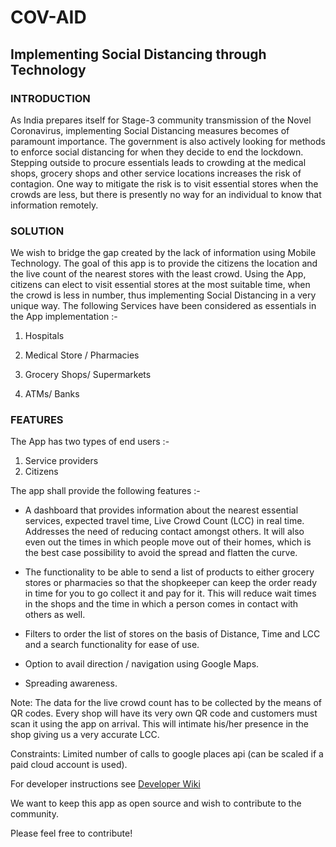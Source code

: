# COV-AID

## Implementing Social Distancing through Technology

### INTRODUCTION

As India prepares itself for Stage-3 community transmission of the Novel Coronavirus, implementing Social Distancing measures becomes of paramount importance. The government is also actively looking for methods to enforce social distancing for when they decide to end the lockdown. Stepping outside to procure essentials leads to crowding at the medical shops, grocery shops and other service locations increases the risk of contagion. One way to mitigate the risk is to visit essential stores when the crowds are less, but there is presently no way for an individual to know that information remotely.

### SOLUTION

We wish to bridge the gap created by the lack of information using Mobile Technology. The goal of this app is to provide the citizens the location and the live count of the nearest stores with the least crowd. Using the App, citizens can elect to visit essential stores at the most suitable time, when the crowd is less in number, thus implementing Social Distancing in a very unique way. The following Services have been considered as essentials in the App implementation :-

1. Hospitals 

2. Medical Store / Pharmacies

3. Grocery Shops/ Supermarkets

4. ATMs/ Banks

### FEATURES

The App has two types of end users :-
1. Service providers
2. Citizens

The app shall provide the following features :-

- A dashboard that provides information about the nearest essential services, expected travel time, Live Crowd Count (LCC) in real time. Addresses the need of reducing contact amongst others. It will also even out the times in which people move out of their homes, which is the best case possibility to avoid the spread and flatten the curve.

- The functionality to be able to send a list of products to either grocery stores or pharmacies so that the shopkeeper can keep the order ready in time for you to go collect it and pay for it. This will reduce wait times in the shops and the time in which a person comes in contact with others as well.

- Filters to order the list of stores on the basis of Distance, Time and LCC and a search functionality for ease of use.

- Option to avail direction / navigation using Google Maps.

- Spreading awareness.

Note: The data for the live crowd count has to be collected by the means of QR codes. Every shop will have its very own QR code and customers must scan it using the app on arrival. This will intimate his/her presence in the shop giving us a very accurate LCC.

Constraints: Limited number of calls to google places api (can be scaled if a paid cloud account is used).

For developer instructions see [Developer Wiki](../../wiki)

We want to keep this app as open source and wish to contribute to the community.


Please feel free to contribute!




















